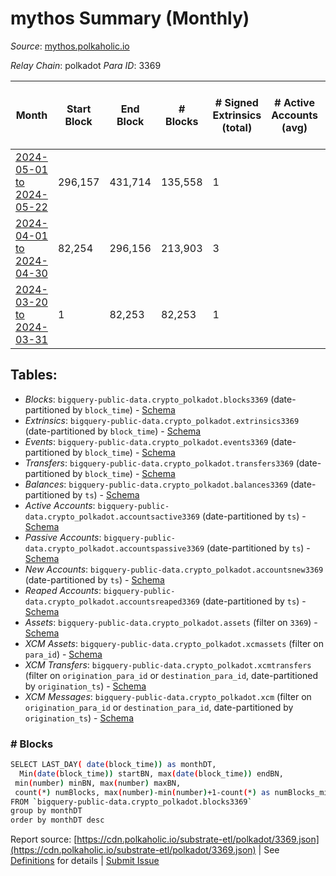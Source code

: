 # mythos Summary (Monthly)

_Source_: [mythos.polkaholic.io](https://mythos.polkaholic.io)

*Relay Chain*: polkadot
*Para ID*: 3369



| Month | Start Block | End Block | # Blocks | # Signed Extrinsics (total) | # Active Accounts (avg) | # Addresses with Balances (max) | Issues |
| ----- | ----------- | --------- | -------- | --------------------------- | ----------------------- | ------------------------------- | ------ |
| [2024-05-01 to 2024-05-22](/polkadot/3369-mythos/2024-05-31.md) | 296,157 | 431,714 | 135,558 | 1 |  | 3 | -   |   
| [2024-04-01 to 2024-04-30](/polkadot/3369-mythos/2024-04-30.md) | 82,254 | 296,156 | 213,903 | 3 |  | 2 | -   |   
| [2024-03-20 to 2024-03-31](/polkadot/3369-mythos/2024-03-31.md) | 1 | 82,253 | 82,253 | 1 |  | 2 | -   |   

## Tables:

* _Blocks_: `bigquery-public-data.crypto_polkadot.blocks3369` (date-partitioned by `block_time`) - [Schema](/schema/balances.json)
* _Extrinsics_: `bigquery-public-data.crypto_polkadot.extrinsics3369` (date-partitioned by `block_time`) - [Schema](/schema/extrinsics.json)
* _Events_: `bigquery-public-data.crypto_polkadot.events3369` (date-partitioned by `block_time`) - [Schema](/schema/events.json)
* _Transfers_: `bigquery-public-data.crypto_polkadot.transfers3369` (date-partitioned by `block_time`) - [Schema](/schema/transfers.json)
* _Balances_: `bigquery-public-data.crypto_polkadot.balances3369` (date-partitioned by `ts`) - [Schema](/schema/balances.json)
* _Active Accounts_: `bigquery-public-data.crypto_polkadot.accountsactive3369` (date-partitioned by `ts`) - [Schema](/schema/accountsactive.json)
* _Passive Accounts_: `bigquery-public-data.crypto_polkadot.accountspassive3369` (date-partitioned by `ts`) - [Schema](/schema/accountspassive.json)
* _New Accounts_: `bigquery-public-data.crypto_polkadot.accountsnew3369` (date-partitioned by `ts`) - [Schema](/schema/accountsnew.json)
* _Reaped Accounts_: `bigquery-public-data.crypto_polkadot.accountsreaped3369` (date-partitioned by `ts`) - [Schema](/schema/accountsreaped.json)
* _Assets_: `bigquery-public-data.crypto_polkadot.assets` (filter on `3369`) - [Schema](/schema/assets.json)
* _XCM Assets_: `bigquery-public-data.crypto_polkadot.xcmassets` (filter on `para_id`) - [Schema](/schema/xcmassets.json)
* _XCM Transfers_: `bigquery-public-data.crypto_polkadot.xcmtransfers` (filter on `origination_para_id` or `destination_para_id`, date-partitioned by `origination_ts`) - [Schema](/schema/xcmtransfers.json)
* _XCM Messages_: `bigquery-public-data.crypto_polkadot.xcm` (filter on `origination_para_id` or `destination_para_id`, date-partitioned by `origination_ts`) - [Schema](/schema/xcm.json)

### # Blocks
```bash
SELECT LAST_DAY( date(block_time)) as monthDT,
  Min(date(block_time)) startBN, max(date(block_time)) endBN, 
 min(number) minBN, max(number) maxBN, 
 count(*) numBlocks, max(number)-min(number)+1-count(*) as numBlocks_missing 
FROM `bigquery-public-data.crypto_polkadot.blocks3369` 
group by monthDT 
order by monthDT desc
```


Report source: [https://cdn.polkaholic.io/substrate-etl/polkadot/3369.json](https://cdn.polkaholic.io/substrate-etl/polkadot/3369.json) | See [Definitions](/DEFINITIONS.md) for details | [Submit Issue](https://github.com/colorfulnotion/substrate-etl/issues)
